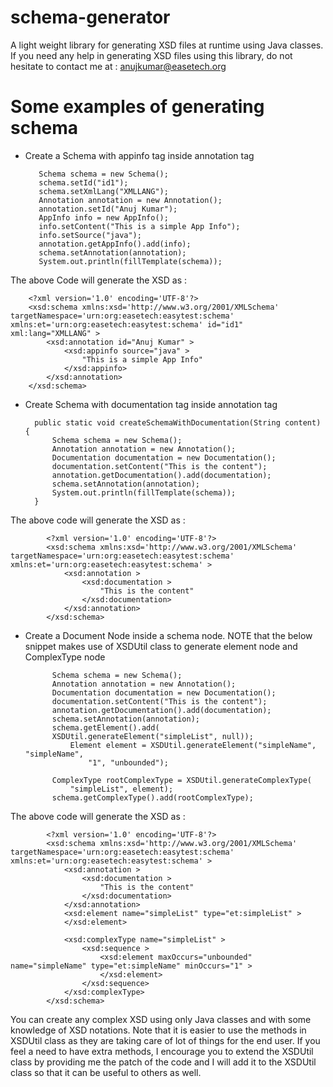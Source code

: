 schema-generator
================

A light weight library for generating XSD files at runtime using Java classes.
If you need any help in generating XSD files using this library, do not hesitate to contact me at : anujkumar@easetech.org

Some examples of generating schema
=================================
* Create a Schema with appinfo tag inside annotation tag 

         Schema schema = new Schema();
         schema.setId("id1");
         schema.setXmlLang("XMLLANG");
         Annotation annotation = new Annotation();
         annotation.setId("Anuj Kumar");
         AppInfo info = new AppInfo();
         info.setContent("This is a simple App Info");
         info.setSource("java");
         annotation.getAppInfo().add(info);
         schema.setAnnotation(annotation);
         System.out.println(fillTemplate(schema));
        
The above Code will generate the XSD as :

        <?xml version='1.0' encoding='UTF-8'?>
		<xsd:schema xmlns:xsd='http://www.w3.org/2001/XMLSchema' targetNamespace='urn:org:easetech:easytest:schema' xmlns:et='urn:org:easetech:easytest:schema' id="id1" xml:lang="XMLLANG" >
			<xsd:annotation id="Anuj Kumar" >
				<xsd:appinfo source="java" >
					"This is a simple App Info"
				</xsd:appinfo>
			</xsd:annotation>
		</xsd:schema>
		
* Create Schema with documentation tag inside annotation tag

		public static void createSchemaWithDocumentation(String content) {
        	Schema schema = new Schema();
        	Annotation annotation = new Annotation();
        	Documentation documentation = new Documentation();
        	documentation.setContent("This is the content");
        	annotation.getDocumentation().add(documentation);
        	schema.setAnnotation(annotation);
        	System.out.println(fillTemplate(schema));
    	}

The above code will generate the XSD as :

			<?xml version='1.0' encoding='UTF-8'?>
			<xsd:schema xmlns:xsd='http://www.w3.org/2001/XMLSchema' targetNamespace='urn:org:easetech:easytest:schema' xmlns:et='urn:org:easetech:easytest:schema' >
				<xsd:annotation >
					<xsd:documentation >
						"This is the content"
					</xsd:documentation>
				</xsd:annotation>
			</xsd:schema>
			
* Create a Document Node inside a schema node. NOTE that the below snippet makes use of XSDUtil class to generate element node and ComplexType node
		
			Schema schema = new Schema();
        	Annotation annotation = new Annotation();
        	Documentation documentation = new Documentation();
        	documentation.setContent("This is the content");
        	annotation.getDocumentation().add(documentation);
        	schema.setAnnotation(annotation);
			schema.getElement().add(
            XSDUtil.generateElement("simpleList", null));
        		Element element = XSDUtil.generateElement("simpleName", "simpleName",
            		"1", "unbounded");

        	ComplexType rootComplexType = XSDUtil.generateComplexType(
            	"simpleList", element);
        	schema.getComplexType().add(rootComplexType);
        	
The above code will generate the XSD as :

			<?xml version='1.0' encoding='UTF-8'?>
			<xsd:schema xmlns:xsd='http://www.w3.org/2001/XMLSchema' targetNamespace='urn:org:easetech:easytest:schema' xmlns:et='urn:org:easetech:easytest:schema' >
				<xsd:annotation >
					<xsd:documentation >
						"This is the content"
					</xsd:documentation>
				</xsd:annotation>
				<xsd:element name="simpleList" type="et:simpleList" >
				</xsd:element>

				<xsd:complexType name="simpleList" >
					<xsd:sequence >
						<xsd:element maxOccurs="unbounded" name="simpleName" type="et:simpleName" minOccurs="1" >
						</xsd:element>
					</xsd:sequence>
				</xsd:complexType>
			</xsd:schema>


You can create any complex XSD using only Java classes and with some knowledge of XSD notations.
Note that it is easier to use the methods in XSDUtil class as they are taking care of lot of things 
for the end user. If you feel a need to have extra methods, I encourage you to extend the XSDUtil class by providing me the patch 
of the code and I will add it to the XSDUtil class so that it can be useful to others as well.
